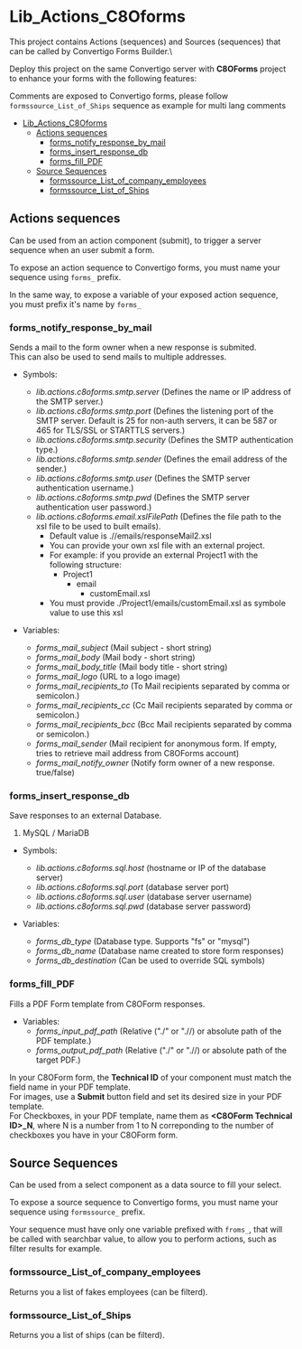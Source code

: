 # Lib_Actions_C8Oforms #

This project contains Actions (sequences) and Sources (sequences) that can be called by Convertigo Forms Builder.\

Deploy this project on the same Convertigo server with **C8OForms** project to enhance your forms with the following features:

Comments are exposed to Convertigo forms, please follow `formssource_List_of_Ships` sequence as example for multi lang comments

- [Lib_Actions_C8Oforms](#lib_actions_c8oforms)
  - [Actions sequences](#actions-sequences)
    - [forms_notify_response_by_mail](#forms_notify_response_by_mail)
    - [forms_insert_response_db](#forms_insert_response_db)
    - [forms_fill_PDF](#forms_fill_pdf)
  - [Source Sequences](#source-sequences)
    - [formssource_List_of_company_employees](#formssource_list_of_company_employees)
    - [formssource_List_of_Ships](#formssource_list_of_ships)

## Actions sequences
Can be used from an action component (submit), to trigger a server sequence when an user submit a form.

To expose an action sequence to Convertigo forms, you must name your sequence using `forms_` prefix.

In the same way, to expose a variable of your exposed action sequence, you must prefix it's name by `forms_`

### forms_notify_response_by_mail
Sends a mail to the form owner when a new response is submited.\
This can also be used to send mails to multiple addresses.

- Symbols:
    - *lib.actions.c8oforms.smtp.server* (Defines the name or IP address of the SMTP server.)
    - *lib.actions.c8oforms.smtp.port* (Defines the listening port of the SMTP server. Default is 25 for non-auth servers, it can be 587 or 465 for TLS/SSL or STARTTLS servers.)
    - *lib.actions.c8oforms.smtp.security* (Defines the SMTP authentication type.)
    - *lib.actions.c8oforms.smtp.sender* (Defines the email address of the sender.)
    - *lib.actions.c8oforms.smtp.user* (Defines the SMTP server authentication username.)
    - *lib.actions.c8oforms.smtp.pwd* (Defines the SMTP server authentication user password.)
    - *lib.actions.c8oforms.email.xslFilePath* (Defines the file path to the xsl file to be used to built emails).
      -  Default value is .//emails/responseMail2.xsl
      -  You can provide your own xsl file with an external project.
      -  For example: if you provide an external Project1 with the following structure:
         -  Project1
            -  email
               -  customEmail.xsl
      -  You must provide ./Project1/emails/customEmail.xsl as symbole value to use this xsl

- Variables:
    - *forms_mail_subject* (Mail subject - short string)
    - *forms_mail_body* (Mail body - short string)
    - *forms_mail_body_title* (Mail body title - short string)
    - *forms_mail_logo* (URL to a logo image)
    - *forms_mail_recipients_to* (To Mail recipients separated by comma or semicolon.)
    - *forms_mail_recipients_cc* (Cc Mail recipients separated by comma or semicolon.)
    - *forms_mail_recipients_bcc* (Bcc Mail recipients separated by comma or semicolon.)
    - *forms_mail_sender* (Mail recipient for anonymous form. If empty, tries to retrieve mail address from C8OForms account)
    - *forms_mail_notify_owner* (Notify form owner of a new response. true/false)

### forms_insert_response_db
Save responses to an external Database.

1. MySQL / MariaDB
- Symbols:
    - *lib.actions.c8oforms.sql.host* (hostname or IP of the database server)
    - *lib.actions.c8oforms.sql.port* (database server port)
    - *lib.actions.c8oforms.sql.user* (database server username)
    - *lib.actions.c8oforms.sql.pwd* (database server password)

- Variables:
    - *forms_db_type* (Database type. Supports "fs" or "mysql")
    - *forms_db_name* (Database name created to store form responses)
    - *forms_db_destination* (Can be used to override SQL symbols)

### forms_fill_PDF
Fills a PDF Form template from C8OForm responses.

- Variables:
    - *forms_input_pdf_path* (Relative ("./" or ".//) or absolute path of the PDF template.)
    - *forms_output_pdf_path* (Relative ("./" or ".//) or absolute path of the target PDF.)

In your C8OForm form, the **Technical ID** of your component must match the field name in your PDF template.\
For images, use a **Submit** button field and set its desired size in your PDF template.\
For Checkboxes, in your PDF template, name them as **\<C8OForm Technical ID>_N**, where N is a number from 1 to N correponding to the number of checkboxes you have in your C8OForm form.

## Source Sequences
Can be used from a select component as a data source to fill your select. 

To expose a source sequence to Convertigo forms, you must name your sequence using `formssource_` prefix.

Your sequence must have only one variable prefixed with `froms_`, that will be called with searchbar value, to allow you to perform actions, such as filter results for example.

### formssource_List_of_company_employees

Returns you a list of fakes employees (can be filterd).

### formssource_List_of_Ships

Returns you a list of ships (can be filterd).
